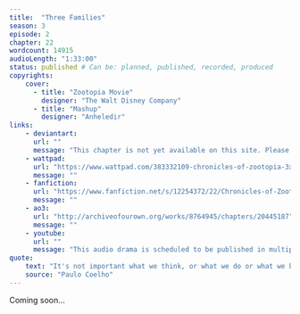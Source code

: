 ```yaml
---
title:  "Three Families"
season: 3
episode: 2
chapter: 22
wordcount: 14915
audioLength: "1:33:00"
status: published # Can be: planned, published, recorded, produced
copyrights:
    cover:
      - title: "Zootopia Movie"
        designer: "The Walt Disney Company"
      - title: "Mashup"
        designer: "Anheledir"
links:
    - deviantart:
      url: ""
      message: "This chapter is not yet available on this site. Please choose another hoster!"
    - wattpad:
      url: "https://www.wattpad.com/383332109-chronicles-of-zootopia-3x02-three-families"
      message: ""
    - fanfiction:
      url: "https://www.fanfiction.net/s/12254372/22/Chronicles-of-Zootopia"
      message: ""
    - ao3:
      url: "http://archiveofourown.org/works/8764945/chapters/20445187"
      message: ""
    - youtube:
      url: ""
      message: "This audio drama is scheduled to be published in multiple parts, starting on Apr 14, 2017!"
quote:
    text: "It's not important what we think, or what we do or what we believe in: each of us will die one day. Better to do as the old Yaqui Indians did: regard death as an advisor. Always ask: 'Since I'm going to die, what should I be doing now?'"
    source: "Paulo Coelho"
---
```

Coming soon...